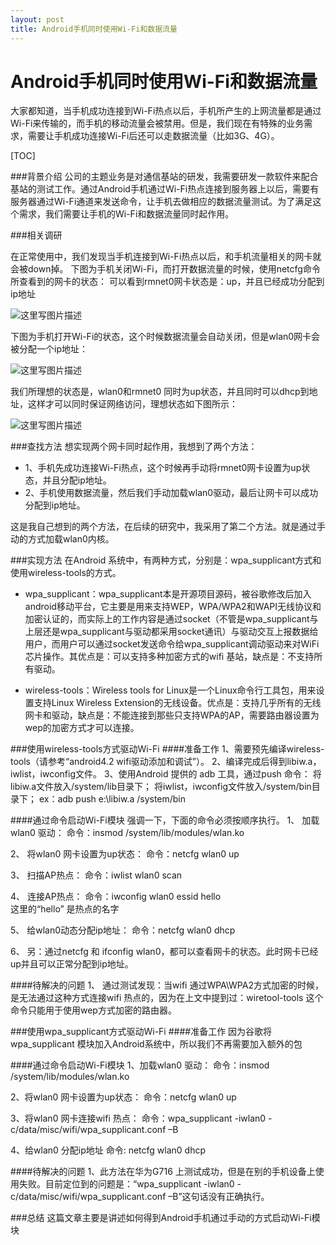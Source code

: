 ```yaml
---
layout: post 
title: Android手机同时使用Wi-Fi和数据流量
---
```

# Android手机同时使用Wi-Fi和数据流量

大家都知道，当手机成功连接到Wi-Fi热点以后，手机所产生的上网流量都是通过Wi-Fi来传输的，而手机的移动流量会被禁用。但是，我们现在有特殊的业务需求，需要让手机成功连接Wi-Fi后还可以走数据流量（比如3G、4G）。

[TOC]

###背景介绍
公司的主题业务是对通信基站的研发，我需要研发一款软件来配合基站的测试工作。通过Android手机通过Wi-Fi热点连接到服务器上以后，需要有服务器通过Wi-Fi通道来发送命令，让手机去做相应的数据流量测试。为了满足这个需求，我们需要让手机的Wi-Fi和数据流量同时起作用。

###相关调研

在正常使用中，我们发现当手机连接到Wi-Fi热点以后，和手机流量相关的网卡就会被down掉。
下图为手机关闭Wi-Fi，而打开数据流量的时候，使用netcfg命令所查看到的网卡的状态：
可以看到rmnet0网卡状态是：up，并且已经成功分配到ip地址

![这里写图片描述](http://img.blog.csdn.net/20150409163549584)

下图为手机打开Wi-Fi的状态，这个时候数据流量会自动关闭，但是wlan0网卡会被分配一个ip地址：

![这里写图片描述](http://img.blog.csdn.net/20150409163645881)

我们所理想的状态是，wlan0和rmnet0 同时为up状态，并且同时可以dhcp到地址，这样才可以同时保证网络访问，理想状态如下图所示：

![这里写图片描述](http://img.blog.csdn.net/20150409163654508)


###查找方法
想实现两个网卡同时起作用，我想到了两个方法：
- 1、手机先成功连接Wi-Fi热点，这个时候再手动将rmnet0网卡设置为up状态，并且分配ip地址。
- 2、手机使用数据流量，然后我们手动加载wlan0驱动，最后让网卡可以成功分配到ip地址。

这是我自己想到的两个方法，在后续的研究中，我采用了第二个方法。就是通过手动的方式加载wlan0内核。

###实现方法
在Android 系统中，有两种方式，分别是：wpa_supplicant方式和使用wireless-tools的方式。
- wpa_supplicant：wpa_supplicant本是开源项目源码，被谷歌修改后加入android移动平台，它主要是用来支持WEP，WPA/WPA2和WAPI无线协议和加密认证的，而实际上的工作内容是通过socket（不管是wpa_supplicant与上层还是wpa_supplicant与驱动都采用socket通讯）与驱动交互上报数据给用户，而用户可以通过socket发送命令给wpa_supplicant调动驱动来对WiFi芯片操作。其优点是：可以支持多种加密方式的wifi 基站，缺点是：不支持所有驱动。

- wireless-tools：Wireless tools for Linux是一个Linux命令行工具包，用来设置支持Linux Wireless Extension的无线设备。优点是：支持几乎所有的无线网卡和驱动，缺点是：不能连接到那些只支持WPA的AP，需要路由器设置为wep的加密方式才可以连接。

###使用wireless-tools方式驱动Wi-Fi
####准备工作
1、需要预先编译wireless-tools（请参考“android4.2 wifi驱动添加和调试”）。
2、编译完成后得到libiw.a，iwlist，iwconfig文件。
3、使用Android 提供的 adb 工具，通过push 命令：
	  将libiw.a文件放入/system/lib目录下；
	  将iwlist，iwconfig文件放入/system/bin目录下；
	  ex：adb push e:\libiw.a /system/bin 
	 
####通过命令启动Wi-Fi模块
强调一下，下面的命令必须按顺序执行。
1、	加载wlan0 驱动：
命令：insmod  /system/lib/modules/wlan.ko 

2、	将wlan0 网卡设置为up状态：
命令：netcfg wlan0 up

3、	扫描AP热点：
命令：iwlist wlan0 scan
 
4、	连接AP热点：
命令：iwconfig wlan0 essid hello	
这里的“hello” 是热点的名字
 
5、	给wlan0动态分配ip地址：
命令：netcfg wlan0 dhcp
 
6、	另：通过netcfg 和 ifconfig wlan0，都可以查看网卡的状态。此时网卡已经up并且可以正常分配到ip地址。

####待解决的问题
1、	通过测试发现：当wifi 通过WPA\WPA2方式加密的时候，是无法通过这种方式连接wifi 热点的，因为在上文中提到过：wiretool-tools 这个命令只能用于使用wep方式加密的路由器。

###使用wpa_supplicant方式驱动Wi-Fi
####准备工作
因为谷歌将wpa_supplicant 模块加入Android系统中，所以我们不再需要加入额外的包

####通过命令启动Wi-Fi模块
1、加载wlan0 驱动：
命令：insmod  /system/lib/modules/wlan.ko 

2、将wlan0 网卡设置为up状态：
命令：netcfg wlan0 up
 
3、将wlan0 网卡连接wifi 热点：
命令：wpa_supplicant -iwlan0 -c/data/misc/wifi/wpa_supplicant.conf –B
 
4、给wlan0 分配ip地址
	命令: netcfg wlan0 dhcp

####待解决的问题
1、此方法在华为G716 上测试成功，但是在别的手机设备上使用失败。目前定位到的问题是：“wpa_supplicant -iwlan0 -c/data/misc/wifi/wpa_supplicant.conf –B”这句话没有正确执行。

###总结
这篇文章主要是讲述如何得到Android手机通过手动的方式启动Wi-Fi模块

